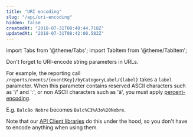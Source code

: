 ```yaml
---
title: "URI encoding"
slug: "/api/uri-encoding"
hidden: false
createdAt: "2018-07-31T08:40:44.718Z"
updatedAt: "2018-07-31T08:42:08.582Z"
---
```


import Tabs from '@theme/Tabs';
import TabItem from '@theme/TabItem';

Don't forget to URI-encode string parameters in URLs.
 
For example, the reporting call `/reports/events/{eventKey}/byCategoryLabel/{label}` takes a `label` parameter. When this parameter contains reserved ASCII characters such as '/' and ':', or non ASCII characters such as 'ã', you must apply [percent-encoding](https://en.wikipedia.org/wiki/Percent-encoding). 

E.g. `Balcão Nobre` becomes `Balc%C3%A3o%20Nobre`.

Note that our [API Client libraries](/docs/api/client-libraries) do this under the hood, so you don't have to encode anything when using them.
